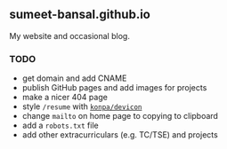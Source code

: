 ## sumeet-bansal.github.io

My website and occasional blog.

### TODO
+ get domain and add CNAME
+ publish GitHub pages and add images for projects
+ make a nicer 404 page
+ style `/resume` with [`konpa/devicon`](https://konpa.github.io/devicon/)
+ change `mailto` on home page to copying to clipboard
+ add a `robots.txt` file
+ add other extracurriculars (e.g. TC/TSE) and projects
